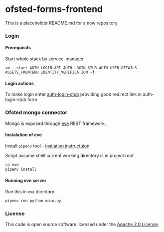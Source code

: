 
# ofsted-forms-frontend

This is a placeholder README.md for a new repository

### Login

#### Prerequisits

Start whole stack by service-manager

```
sm --start AUTH_LOGIN_API AUTH_LOGIN_STUB AUTH USER_DETAILS ASSETS_FRONTEND IDENTITY_VERIFICATION -f
```

#### Login actions

To make login enter [auth-login-stub](http://localhost:9949/auth-login-stub/gg-sign-in) providing good redirect link in auth-login-stub form

### Ofsted mongo connector

Mongo is exposed through [eve](http://docs.python-eve.org/en/latest/) REST framework.

#### Instalation of eve
Install `pipenv` tool - [instlation instructuion](https://pipenv.readthedocs.io/en/latest/install/#installing-pipenv)

Script assume shell current working directory is in project root
```bash
cd eve
pipenv install
```

#### Running eve server

Run this in `eve` directory
```bash
pipenv run python main.py
```

### License

This code is open source software licensed under the [Apache 2.0 License]("http://www.apache.org/licenses/LICENSE-2.0.html").
